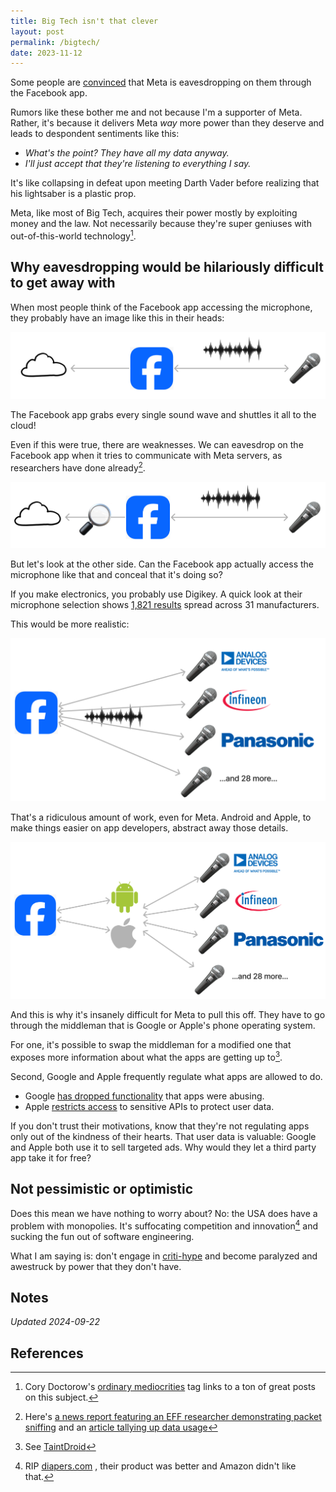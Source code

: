 ```yaml
---
title: Big Tech isn't that clever
layout: post
permalink: /bigtech/
date: 2023-11-12
---
```



Some people are [convinced](https://www.reddit.com/r/privacy/comments/xvhfmw/facebook_is_listening_really/) that Meta is eavesdropping on them through the Facebook app. 

Rumors like these bother me and not because I'm a supporter of Meta. Rather, it's because it delivers Meta *way* more power than they deserve and leads to despondent sentiments like this: 
- *What's the point? They have all my data anyway.*
- *I'll just accept that they're listening to everything I say.*

It's like collapsing in defeat upon meeting Darth Vader before realizing that his lightsaber is a plastic prop. 

Meta, like most of Big Tech, acquires their power mostly by exploiting money and the law. Not necessarily because they're super geniuses with out-of-this-world technology[^1]. 

## Why eavesdropping would be hilariously difficult to get away with

When most people think of the Facebook app accessing the microphone, they probably have an image like this in their heads:

![fb-to-internet-1](/assets/fb-to-internet-1.png)

The Facebook app grabs every single sound wave and shuttles it all to the cloud! 

Even if this were true, there are weaknesses. 
We can eavesdrop on the Facebook app when it tries to communicate with Meta servers, as researchers have done already[^2]. 

![fb-to-internet-packet-sniff](/assets/fb-to-internet-packet-sniff.png)

But let's look at the other side. Can the Facebook app actually access the microphone like that and conceal that it's doing so? 

If you make electronics, you probably use Digikey. A quick look at their microphone selection shows [1,821 results](https://www.digikey.com/en/products/filter/microphones/158) spread across 31 manufacturers. 

This would be more realistic:

![fb-app-microphone-chaos](/assets/fb-app-microphone-chaos.png)

That's a ridiculous amount of work, even for Meta. 
Android and Apple, to make things easier on app developers, abstract away those details. 

![fb-to-app-platform-to-mic](/assets/fb-to-app-platform-to-mic.png)

And this is why it's insanely difficult for Meta to pull this off. 
They have to go through the middleman that is Google or Apple's phone operating system. 

For one, it's possible to swap the middleman for a modified one that exposes more information about what the apps are getting up to[^3].  

Second, Google and Apple frequently regulate what apps are allowed to do. 
- Google [has dropped functionality](https://www.adweek.com/programmatic/google-quietly-cuts-access-to-api-exposing-sensitive-user-data/) that apps were abusing. 
- Apple [restricts access](https://www.securityweek.com/apple-lists-apis-that-developers-can-only-use-for-good-reason/) to sensitive APIs to protect user data. 

If you don't trust their motivations, know that they're not regulating apps only out of the kindness of their hearts. That user data is valuable: Google and Apple both use it to sell targeted ads. Why would they let a third party app take it for free? 

## Not pessimistic or optimistic

Does this mean we have nothing to worry about? No: the USA does have a problem with monopolies. It's suffocating competition and innovation[^4] and sucking the fun out of software engineering. 

What I am saying is: don't engage in [criti-hype](https://sts-news.medium.com/youre-doing-it-wrong-notes-on-criticism-and-technology-hype-18b08b4307e5) and become paralyzed and awestruck by power that they don't have. 

## Notes

*Updated 2024-09-22*

## References

[^1]: Cory Doctorow's [ordinary mediocrities](https://pluralistic.net/tag/ordinary-mediocrities/) tag links to a ton of great posts on this subject. 
[^2]: Here's [a news report featuring an EFF researcher demonstrating packet sniffing](https://www.cbsnews.com/video/are-smartphones-eavesdropping-and-targeting-us-with-ads/)  and an [article tallying up data usage](https://newatlas.com/computers/facebook-not-secretly-listening-conversations/) 
[^3]: See [TaintDroid](http://www.appanalysis.org) 
[^4]: RIP [diapers.com](https://arstechnica.com/tech-policy/2020/07/emails-detail-amazons-plan-to-crush-a-startup-rival-with-price-cuts/) , their product was better and Amazon didn't like that. 

